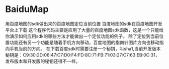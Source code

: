 # BaiduMap
用百度地图的sdk做出来的百度地图定位当前位置
百度地图的sdk在百度地图开发平台上下载
这个程序代码主要是应用了大量的百度地图sdk函数，这是一个只能给你演示如何应用sdk的哪些方法才能做出一个定位功能的例子。
除了定位到当前位置功能还有另一个功能是随着手机方向移动，百度地图的指南针图片方向也移动指向手机当前的方向。
在下载百度sdk时需要注册一个秘钥，叫sha1,当前开发版本秘钥是：C9:30:2D:06:47:C7:D0:F4:FD:8C:71:FB:71:03:27:C7:63:EB:0C:31，发布版本和开发版的秘钥还得不一样。
